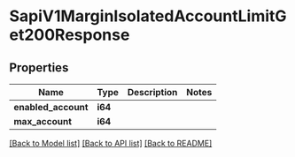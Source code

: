 # SapiV1MarginIsolatedAccountLimitGet200Response

## Properties

Name | Type | Description | Notes
------------ | ------------- | ------------- | -------------
**enabled_account** | **i64** |  | 
**max_account** | **i64** |  | 

[[Back to Model list]](../README.md#documentation-for-models) [[Back to API list]](../README.md#documentation-for-api-endpoints) [[Back to README]](../README.md)


